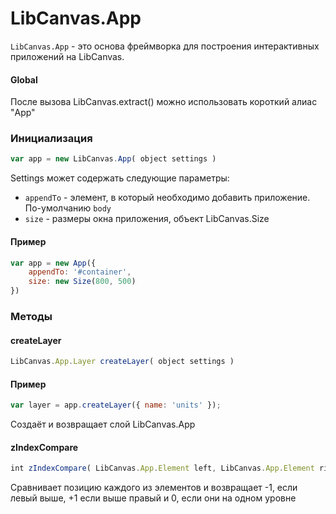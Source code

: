 LibCanvas.App
=============

`LibCanvas.App` - это основа фреймворка для построения интерактивных приложений на LibCanvas.

#### Global

После вызова LibCanvas.extract() можно использовать короткий алиас "App"

### Инициализация

```js
var app = new LibCanvas.App( object settings )
```

Settings может содержать следующие параметры:

* `appendTo` - элемент, в который необходимо добавить приложение. По-умолчанию `body`
* `size` - размеры окна приложения, объект LibCanvas.Size

#### Пример

```js
var app = new App({
	appendTo: '#container',
	size: new Size(800, 500)
})
```

### Методы

#### createLayer

```js
LibCanvas.App.Layer createLayer( object settings )
```

#### Пример

```js
var layer = app.createLayer({ name: 'units' });
```

Создаёт и возвращает слой LibCanvas.App

#### zIndexCompare

```js
int zIndexCompare( LibCanvas.App.Element left, LibCanvas.App.Element right )
```

Сравнивает позицию каждого из элементов и возвращает -1, если левый выше, +1 если выше правый и 0, если они на одном уровне